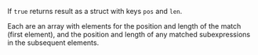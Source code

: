 If `true` returns result as a struct with keys `pos` and `len`. 

Each are an array with elements for the position and length of the match (first element), and the position and length of any matched subexpressions in the subsequent elements.